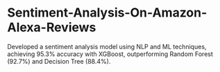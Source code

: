 # Sentiment-Analysis-On-Amazon-Alexa-Reviews
Developed a sentiment analysis model using NLP and ML techniques, achieving
95.3% accuracy with XGBoost, outperforming Random Forest (92.7%) and Decision Tree (88.4%).
